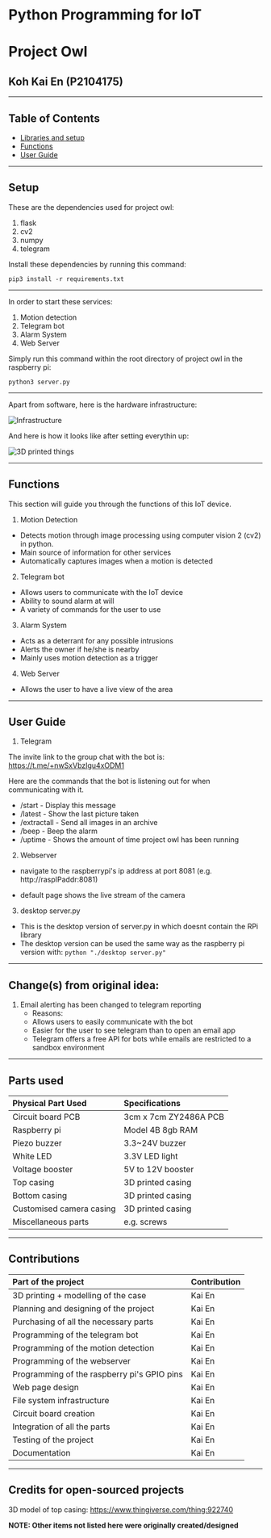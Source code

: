 # Python Programming for IoT
# Project Owl

## Koh Kai En (P2104175)
---

## Table of Contents

- [Libraries and setup](#Setup)
- [Functions](#functions)
- [User Guide](#user-guide)


---

## Setup

These are the dependencies used for project owl:

1) flask
2) cv2
3) numpy
4) telegram

Install these dependencies by running this command:

`pip3 install -r requirements.txt`

---

In order to start these services:

1) Motion detection
2) Telegram bot
3) Alarm System
4) Web Server

Simply run this command within the root directory of project owl in the raspberry pi:

`python3 server.py`

---

Apart from software, here is the hardware infrastructure:

![Infrastructure](./physical%20infra.png)

And here is how it looks like after setting everythin up:

![3D printed things](./how%20it%20looks.png)

--- 

## Functions

This section will guide you through the functions of this IoT device.

1) Motion Detection

- Detects motion through image processing using computer vision 2 (cv2) in python.
- Main source of information for other services
- Automatically captures images when a motion is detected

2) Telegram bot

- Allows users to communicate with the IoT device
- Ability to sound alarm at will
- A variety of commands for the user to use 


3) Alarm System

- Acts as a deterrant for any possible intrusions
- Alerts the owner if he/she is nearby
- Mainly uses motion detection as a trigger

4) Web Server

- Allows the user to have a live view of the area

---

## User Guide

1) Telegram

The invite link to the group chat with the bot is: https://t.me/+nwSxVbzIgu4xODM1

Here are the commands that the bot is listening out for when communicating with it.
- /start - Display this message
- /latest - Show the last picture taken
- /extractall - Send all images in an archive
- /beep - Beep the alarm
- /uptime - Shows the amount of time project owl has been running

2) Webserver
- navigate to the raspberrypi's ip address at port 8081
  (e.g. http://raspIPaddr:8081)

- default page shows the live stream of the camera 

3) desktop server.py
- This is the desktop version of server.py in which doesnt contain the RPi library
- The desktop version can be used the same way as the raspberry pi version with: `python "./desktop server.py"`


---

## Change(s) from original idea:

1) Email alerting has been changed to telegram reporting 
   - Reasons:
   - Allows users to easily communicate with the bot
   - Easier for the user to see telegram than to open an email app
   - Telegram offers a free API for bots while emails are restricted to a sandbox environment

---

## Parts used

|Physical Part Used|Specifications|
|:-------------|:-----------|
|Circuit board PCB|3cm x 7cm ZY2486A PCB|
|Raspberry pi|Model 4B 8gb RAM|
|Piezo buzzer|3.3~24V buzzer|
|White LED|3.3V LED light|
|Voltage booster|5V to 12V booster|
|Top casing|3D printed casing|
|Bottom casing|3D printed casing|
|Customised camera casing|3D printed casing|
|Miscellaneous parts|e.g. screws|

---

## Contributions

|Part of the project|Contribution|
|:-------------|:-----------|
|3D printing + modelling of the case|Kai En|
|Planning and designing of the project|Kai En|
|Purchasing of all the necessary parts|Kai En|
|Programming of the telegram bot|Kai En|
|Programming of the motion detection|Kai En|
|Programming of the webserver|Kai En|
|Programming of the raspberry pi's GPIO pins|Kai En|
|Web page design|Kai En|
|File system infrastructure|Kai En|
|Circuit board creation|Kai En|
|Integration of all the parts|Kai En|
|Testing of the project|Kai En|
|Documentation|Kai En|

---

## Credits for open-sourced projects

3D model of top casing: https://www.thingiverse.com/thing:922740


**NOTE: Other items not listed here were originally created/designed**

